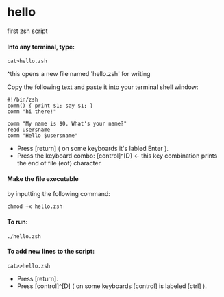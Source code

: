 # hello
first zsh script

#### Into any terminal, type:
```
cat>hello.zsh 
```
^this opens a new file named 'hello.zsh' for writing

Copy the following text and paste it into your terminal shell window:
```
#!/bin/zsh
comm() { print $1; say $1; }
comm "hi there!"

comm "My name is $0. What's your name?"
read usersname
comm "Hello $usersname"
```
* Press [return] ( on some keyboards it's labled Enter ).
* Press the keyboard combo: [control]^[D] <- this key combination prints the end of file (eof) character.

#### Make the file executable
by inputting the following command:
```
chmod +x hello.zsh
```
#### To run:
```
./hello.zsh
```
#### To add new lines to the script:
```
cat>>hello.zsh
```
* Press [return].
* Press [control]^[D] ( on some keyboards [control] is labeled [ctrl] ).
